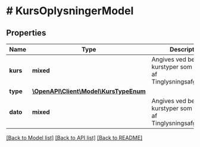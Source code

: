 # # KursOplysningerModel

## Properties

Name | Type | Description | Notes
------------ | ------------- | ------------- | -------------
**kurs** | **mixed** | Angives ved bestemte kurstyper som fremgaar af Tinglysningsafgiftsloven. | [optional]
**type** | [**\OpenAPI\Client\Model\KursTypeEnum**](KursTypeEnum.md) |  |
**dato** | **mixed** | Angives ved bestemte kurstyper som fremgaar af Tinglysningsafgiftsloven. | [optional]

[[Back to Model list]](../../README.md#models) [[Back to API list]](../../README.md#endpoints) [[Back to README]](../../README.md)
